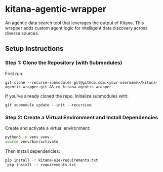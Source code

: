 # kitana-agentic-wrapper

An agentic data search tool that leverages the output of Kitana. This wrapper adds custom agent logic for intelligent data discovery across diverse sources.

## Setup Instructions

### Step 1: Clone the Repository (with Submodules)

First run:

`git clone --recurse-submodules git@github.com:<your-username>/kitana-agentic-wrapper.git && cd kitana-agentic-wrapper`

If you've already cloned the repo, initialize submodules with:

`git submodule update --init --recursive`

### Step 2: Create a Virtual Environment and Install Dependencies

Create and activate a virtual environment:

```bash
python3 -m venv venv
source venv/bin/activate
```

Then install dependencies:

```bash
pip install -r kitana-e2e/requirements.txt
`pip install -r requirements.txt
```
